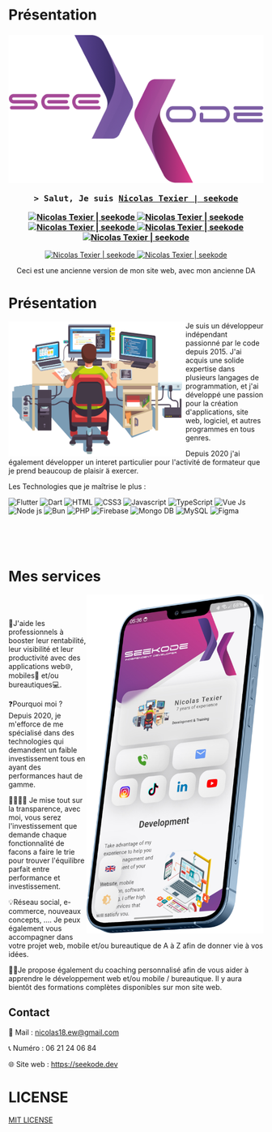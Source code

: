 # Présentation

<h3 align="center">

![logo](https://raw.githubusercontent.com/seekode/seekode-old-flutter/master/assets/images/logo-text.png)

<samp>&gt; Salut, Je suis
<b><a target="_blank" href="https://seekode.dev/">Nicolas Texier | seekode</a></b>
</samp>

  <a href="https://seekode.dev/" target="blank">
  <img src="https://img.shields.io/badge/Site web-d53888?style=for-the-badge&logo=medium&logoColor=white" alt="Nicolas Texier | seekode" />
 </a>
 <a href="https://www.linkedin.com/in/nicolas-texier-dev/" target="_blank">
  <img src="https://img.shields.io/badge/LinkedIn-0077B5?style=for-the-badge&logo=linkedin&logoColor=white" alt="Nicolas Texier | seekode"/>
 </a>
<a href="https://www.instagram.com/seekodes/" target="_blank">
  <img src="https://img.shields.io/badge/Instagram-fe4164?style=for-the-badge&logo=instagram&logoColor=white" alt="Nicolas Texier | seekode" />
 </a> 
<a href="https://www.tiktok.com/@seekode" target="_blank">
  <img src="https://img.shields.io/badge/TikTok-000000?style=for-the-badge&logo=tiktok&logoColor=white" alt="Nicolas Texier | seekode" />
 </a> 
<a href="https://www.youtube.com/channel/UC-lbLi9-58JKufmpyXf9YVQ" target="_blank">
  <img src="https://img.shields.io/badge/YouTube-ff0000?style=for-the-badge&logo=youtube&logoColor=white" alt="Nicolas Texier | seekode" />
 </a> 
</h3>

<div align="center">
<a href="https://www.youtube.com/channel/UC-lbLi9-58JKufmpyXf9YVQ" target="_blank">
  <img src="https://img.shields.io/badge/📞 06 21 24 06 84-6eb142" alt="Nicolas Texier | seekode" />
 </a>
<a href="mailto:nicolas18.ew@gmail.com" target="_blank">
  <img src="https://img.shields.io/badge/📩 nicolas18.ew@gmail.com-0078d4" alt="Nicolas Texier | seekode" />
 </a>
</div>

<p align="center">Ceci est une ancienne version de mon site web, avec mon ancienne DA</p>

# Présentation

<img align="left" width="350" src="https://raw.githubusercontent.com/seekode/seekode-old-flutter/master/assets/images/header.png" alt="code" />

Je suis un développeur indépendant passionné par le code depuis 2015. J'ai acquis
une solide expertise dans plusieurs langages de programmation, et j'ai développé une
passion pour la création d'applications, site web, logiciel, et autres programmes en tous
genres.

Depuis 2020 j'ai également développer un interet particulier pour
l'activité de formateur que je prend beaucoup de plaisir ä exercer.

Les Technologies que je maîtrise le plus :

![Flutter](https://img.shields.io/badge/Flutter-45d1fd?style=for-the-badge&labelColor=black&logo=flutter&logoColor=45d1fd)
![Dart](https://img.shields.io/badge/Dart-04599c?style=for-the-badge&labelColor=black&logo=dart&logoColor=04599c)
![HTML](https://img.shields.io/badge/HTML5-E34F26?style=for-the-badge&labelColor=black&logo=html5&logoColor=E34F26)
![CSS3](https://img.shields.io/badge/CSS3-1572B6?style=for-the-badge&labelColor=black&logo=css3&logoColor=1572B6)
![Javascript](https://img.shields.io/badge/Javascript-F0DB4F?style=for-the-badge&labelColor=black&logo=javascript&logoColor=F0DB4F)
![TypeScript](https://img.shields.io/badge/TypeScript-2f74c0?style=for-the-badge&logo=typescript&logoColor=2f74c0&labelColor=black)
![Vue Js](https://img.shields.io/badge/Vue%20js-3fb27f?style=for-the-badge&logo=vue.js&logoColor=3fb27f&labelColor=black)
![Node js](https://img.shields.io/badge/Node%20js-87b87a?style=for-the-badge&logo=node.js&logoColor=87b87a&labelColor=black)
![Bun](https://img.shields.io/badge/Bun-ebdfcd?style=for-the-badge&logo=bun&logoColor=ebdfcd&labelColor=black)
![PHP](https://img.shields.io/badge/PHP-7a86b8?style=for-the-badge&labelColor=black&logo=php&logoColor=7a86b8)
![Firebase](https://img.shields.io/badge/Firebase-ffcd02?style=for-the-badge&labelColor=black&logo=firebase&logoColor=ffcd02)
![Mongo DB](https://img.shields.io/badge/Mongo%20db-4cab3d?style=for-the-badge&logo=mongodb&logoColor=4cab3d&labelColor=black)
![MySQL](https://img.shields.io/badge/MySQL-dd8a00?style=for-the-badge&labelColor=black&logo=mysql&logoColor=dd8a00)
![Figma](https://img.shields.io/badge/Figma-9456ea?style=for-the-badge&labelColor=black&logo=figma&logoColor=9456ea)

<br>
<br>
<br>

# Mes services

<img align="right" width="350" src="https://raw.githubusercontent.com/seekode/seekode-old-flutter/master/assets/images/networks/phone.png" alt="phone" />

<br>
<br>

🎯J'aide les professionnels à booster leur rentabilité, leur visibilité et leur productivité avec des
applications web🌐, mobiles📱 et/ou bureautiques💻.

❓Pourquoi moi ? Depuis 2020, je m'efforce de me spécialisé dans des technologies qui demandent un
faible investissement tous en ayant des performances haut de gamme.

🫱🏻‍🫲🏽 Je mise tout sur la transparence, avec moi, vous serez l'investissement que demande chaque
fonctionnalité de facons a faire le trie pour trouver l'équilibre parfait entre performance et
investissement.

💡Réseau social, e-commerce, nouveaux concepts, …. Je peux également vous accompagner dans votre
projet web, mobile et/ou bureautique de A à Z afin de donner vie à vos idées.

🧑‍🎓Je propose également du coaching personnalisé afin de vous aider à apprendre le développement web
et/ou mobile / bureautique. Il y aura bientôt des formations complètes disponibles sur mon site web.

## Contact

📩 Mail : nicolas18.ew@gmail.com

📞 Numéro : 06 21 24 06 84

🌐 Site web : https://seekode.dev

# LICENSE
[MIT LICENSE](https://github.com/seekode/seekode-old-flutter/blob/master/LICENSE)
